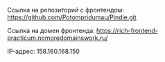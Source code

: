 Ссылка на репозиторий с фронтендом: https://github.com/Potompridumau/Pindie.git

Ссылка на домен фронтенда: https://rich-frontend-practicum.nomoredomainswork.ru/

IP-адрес: 158.160.168.150
